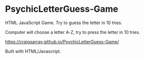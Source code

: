 # PsychicLetterGuess-Game
HTML JavaScript Game. Try to guess the letter in 10 tries.

Computer will choose a letter A-Z, try to press the letter in 10 tries.

https://craigsarray.github.io/PsychicLetterGuess-Game/

Built with HTML/Javascript.
